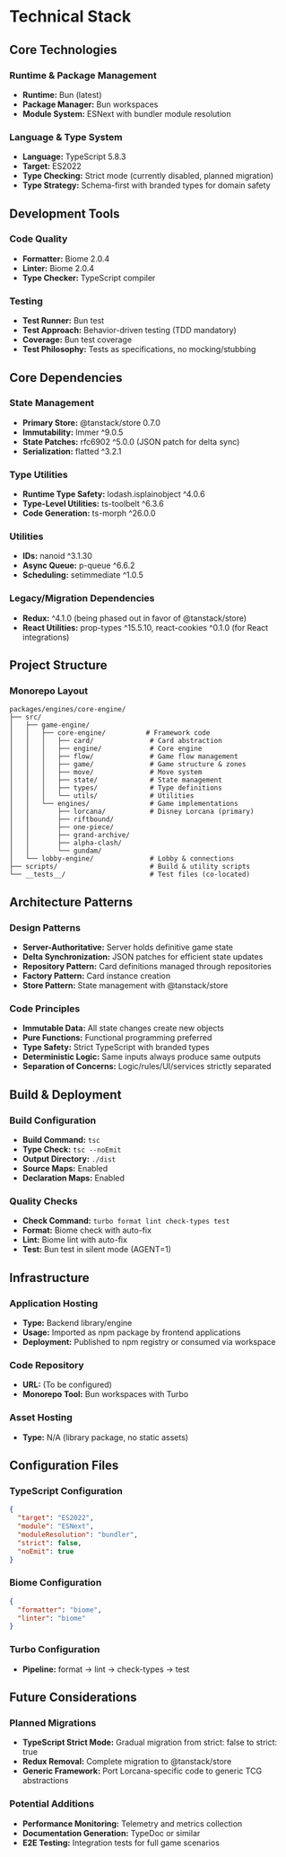 # Technical Stack

## Core Technologies

### Runtime & Package Management
- **Runtime:** Bun (latest)
- **Package Manager:** Bun workspaces
- **Module System:** ESNext with bundler module resolution

### Language & Type System
- **Language:** TypeScript 5.8.3
- **Target:** ES2022
- **Type Checking:** Strict mode (currently disabled, planned migration)
- **Type Strategy:** Schema-first with branded types for domain safety

## Development Tools

### Code Quality
- **Formatter:** Biome 2.0.4
- **Linter:** Biome 2.0.4
- **Type Checker:** TypeScript compiler

### Testing
- **Test Runner:** Bun test
- **Test Approach:** Behavior-driven testing (TDD mandatory)
- **Coverage:** Bun test coverage
- **Test Philosophy:** Tests as specifications, no mocking/stubbing

## Core Dependencies

### State Management
- **Primary Store:** @tanstack/store 0.7.0
- **Immutability:** Immer ^9.0.5
- **State Patches:** rfc6902 ^5.0.0 (JSON patch for delta sync)
- **Serialization:** flatted ^3.2.1

### Type Utilities
- **Runtime Type Safety:** lodash.isplainobject ^4.0.6
- **Type-Level Utilities:** ts-toolbelt ^6.3.6
- **Code Generation:** ts-morph ^26.0.0

### Utilities
- **IDs:** nanoid ^3.1.30
- **Async Queue:** p-queue ^6.6.2
- **Scheduling:** setimmediate ^1.0.5

### Legacy/Migration Dependencies
- **Redux:** ^4.1.0 (being phased out in favor of @tanstack/store)
- **React Utilities:** prop-types ^15.5.10, react-cookies ^0.1.0 (for React integrations)

## Project Structure

### Monorepo Layout
```
packages/engines/core-engine/
├── src/
│   ├── game-engine/
│   │   ├── core-engine/          # Framework code
│   │   │   ├── card/              # Card abstraction
│   │   │   ├── engine/            # Core engine
│   │   │   ├── flow/              # Game flow management
│   │   │   ├── game/              # Game structure & zones
│   │   │   ├── move/              # Move system
│   │   │   ├── state/             # State management
│   │   │   ├── types/             # Type definitions
│   │   │   └── utils/             # Utilities
│   │   └── engines/               # Game implementations
│   │       ├── lorcana/           # Disney Lorcana (primary)
│   │       ├── riftbound/
│   │       ├── one-piece/
│   │       ├── grand-archive/
│   │       ├── alpha-clash/
│   │       └── gundam/
│   └── lobby-engine/              # Lobby & connections
├── scripts/                       # Build & utility scripts
└── __tests__/                     # Test files (co-located)
```

## Architecture Patterns

### Design Patterns
- **Server-Authoritative:** Server holds definitive game state
- **Delta Synchronization:** JSON patches for efficient state updates
- **Repository Pattern:** Card definitions managed through repositories
- **Factory Pattern:** Card instance creation
- **Store Pattern:** State management with @tanstack/store

### Code Principles
- **Immutable Data:** All state changes create new objects
- **Pure Functions:** Functional programming preferred
- **Type Safety:** Strict TypeScript with branded types
- **Deterministic Logic:** Same inputs always produce same outputs
- **Separation of Concerns:** Logic/rules/UI/services strictly separated

## Build & Deployment

### Build Configuration
- **Build Command:** `tsc`
- **Type Check:** `tsc --noEmit`
- **Output Directory:** `./dist`
- **Source Maps:** Enabled
- **Declaration Maps:** Enabled

### Quality Checks
- **Check Command:** `turbo format lint check-types test`
- **Format:** Biome check with auto-fix
- **Lint:** Biome lint with auto-fix
- **Test:** Bun test in silent mode (AGENT=1)

## Infrastructure

### Application Hosting
- **Type:** Backend library/engine
- **Usage:** Imported as npm package by frontend applications
- **Deployment:** Published to npm registry or consumed via workspace

### Code Repository
- **URL:** (To be configured)
- **Monorepo Tool:** Bun workspaces with Turbo

### Asset Hosting
- **Type:** N/A (library package, no static assets)

## Configuration Files

### TypeScript Configuration
```json
{
  "target": "ES2022",
  "module": "ESNext",
  "moduleResolution": "bundler",
  "strict": false,
  "noEmit": true
}
```

### Biome Configuration
```json
{
  "formatter": "biome",
  "linter": "biome"
}
```

### Turbo Configuration
- **Pipeline:** format → lint → check-types → test

## Future Considerations

### Planned Migrations
- **TypeScript Strict Mode:** Gradual migration from strict: false to strict: true
- **Redux Removal:** Complete migration to @tanstack/store
- **Generic Framework:** Port Lorcana-specific code to generic TCG abstractions

### Potential Additions
- **Performance Monitoring:** Telemetry and metrics collection
- **Documentation Generation:** TypeDoc or similar
- **E2E Testing:** Integration tests for full game scenarios
